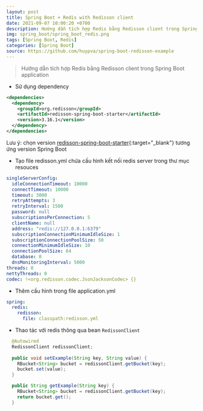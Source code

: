 ```yaml
---
layout: post
title: Spring Boot + Redis with Redisson client
date: 2021-09-07 10:00:20 +0700
description: Hướng dẫn tích hợp Redis bằng Redisson client trong Spring Boot application
img: spring_boot/spring_boot_redis.png
tags: [Spring Boot, Redis]
categories: [Spring Boot]
source: https://github.com/huypva/spring-boot-redisson-example
---
```


> Hướng dẫn tích hợp Redis bằng Redisson client trong Spring Boot application

- Sử dụng dependency

```xml
<dependencies>
  <dependency>
    <groupId>org.redisson</groupId>
    <artifactId>redisson-spring-boot-starter</artifactId>
    <version>3.16.1</version>
  </dependency>
</dependencies>
``` 

Lưu ý: chọn version [redisson-spring-boot-starter](https://github.com/redisson/redisson/tree/master/redisson-spring-boot-starter){:target="_blank"} tương ứng version Spring Boot

- Tạo file redisson.yml chứa cấu hình kết nối redis server trong thư mục resouces   

```yml
singleServerConfig:
  idleConnectionTimeout: 10000
  connectTimeout: 10000
  timeout: 3000
  retryAttempts: 3
  retryInterval: 1500
  password: null
  subscriptionsPerConnection: 5
  clientName: null
  address: "redis://127.0.0.1:6379"
  subscriptionConnectionMinimumIdleSize: 1
  subscriptionConnectionPoolSize: 50
  connectionMinimumIdleSize: 10
  connectionPoolSize: 64
  database: 0
  dnsMonitoringInterval: 5000
threads: 0
nettyThreads: 0
codec: !<org.redisson.codec.JsonJacksonCodec> {}
``` 

- Thêm cấu hình trong file application.yml

```yml
spring:
  redis:
    redisson:
      file: classpath:redisson.yml
```

- Thao tác với redis thông qua bean `RedissonClient`

```java
  @Autowired
  RedissonClient redissonClient;
    
  public void setExample(String key, String value) {
    RBucket<String> bucket = redissonClient.getBucket(key);
    bucket.set(value);
  }

  public String getExample(String key) {
    RBucket<String> bucket = redissonClient.getBucket(key);
    return bucket.get();
  }
```